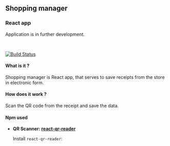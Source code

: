 ## Shopping manager

### React app

Application is in further development.

&nbsp;

[![Build Status](https://travis-ci.org/joemccann/dillinger.svg?branch=master)](https://travis-ci.org/joemccann/dillinger)

#### What is it ?

Shopping manager is React app, that serves to save receipts from the store in electronic form.

#### How does it work ?

Scan the QR code from the receipt and save the data.

#### Npm used

- **QR Scanner: [react-qr-reader](https://www.npmjs.com/package/react-qr-reader)**

  Install `react-qr-reader`:
